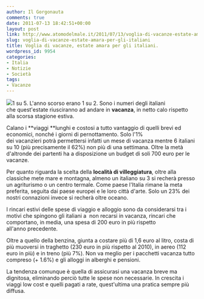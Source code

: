```yaml
---
author: Il Gorgonauta
comments: true
date: 2011-07-13 18:42:51+00:00
layout: post
link: http://www.atomodelmale.it/2011/07/13/voglia-di-vacanze-estate-amara-per-gli-italiani/
slug: voglia-di-vacanze-estate-amara-per-gli-italiani
title: Voglia di vacanze, estate amara per gli italiani.
wordpress_id: 9954
categories:
- Italia
- Notizie
- Società
tags:
- Vacanze
---
```


[![](http://www.atomodelmale.it/wp-content/uploads/2011/07/Vacanze-estive-300x225.jpg)](http://www.atomodelmale.it/wp-content/uploads/2011/07/Vacanze-estive.jpg)1 su 5. L'anno scorso erano 1 su 2. Sono i numeri degli italiani che quest'estate riusciranno ad andare in **vacanza**, in netto calo rispetto alla scorsa stagione estiva.

Calano i **viaggi **lunghi e costosi a tutto vantaggio di quelli brevi ed economici, nonché i giorni di pernottamento. Solo l'1% dei vacanzieri potrà permettersi infatti un mese di vacanza mentre 6 italiani su 10 (più precisamente il 62%) non più di una settimana. Oltre la metà d'altronde dei partenti ha a disposizione un budget di soli 700 euro per le vacanze.

Per quanto riguarda la scelta della **località di villeggiatura**, oltre alla classiche mete mare e montagna, almeno un italiano su 3 si recherà presso un agriturismo o un centro termale. Come paese l'Italia rimane la meta preferita, seguita dai paese europei e le loro città d'arte. Solo un 23% dei nostri connazioni invece si recherà oltre oceano.

I rincari estivi delle spese di viaggio e alloggio sono da considerarsi tra i motivi che spingono gli italiani a  non recarsi in vacanza, rincari che comportano, in media, una spesa di 200 euro in più rispetto all'anno precedente.



Oltre a quello della benzina, giunta a costare più di 1,6 euro al litro, costa di più muoversi in traghetto (230 euro in più rispetto al 2010), in aereo (112 euro in più) e in treno (più 7%). Non va meglio per i pacchetti vacanza tutto compreso (+ 1.6%) e gli alloggi in alberghi e pensioni.

La tendenza comunque è quella di assicurasi una vacanza breve ma dignitosa, eliminando perciò tutte le spese non necessarie. In crescita i viaggi low cost e quelli pagati a rate, quest'ultima una pratica sempre più diffusa.
